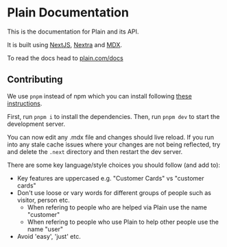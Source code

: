 # Plain Documentation

This is the documentation for Plain and its API.

It is built using [NextJS](https://nextjs.org/), [Nextra](https://nextra.site/) and [MDX](https://mdxjs.com/).

To read the docs head to [plain.com/docs](https://plain.com/docs)

## Contributing

We use `pnpm` instead of npm which you can install following [these instructions](https://pnpm.io/installation).

First, run `pnpm i` to install the dependencies. Then, run `pnpm dev` to start the development server.

You can now edit any .mdx file and changes should live reload. If you run into any stale cache issues where your changes are not being reflected, try and delete the `.next` directory and then restart the dev server.

There are some key language/style choices you should follow (and add to):

- Key features are uppercased e.g. "Customer Cards" vs "customer cards"
- Don't use loose or vary words for different groups of people such as visitor, person etc.
  - When refering to people who are helped via Plain use the name "customer"
  - When refering to people who use Plain to help other people use the name "user"
- Avoid 'easy', 'just' etc.

